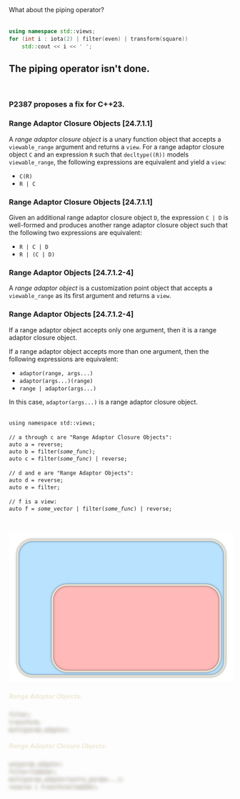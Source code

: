 <section data-background-image="images/solar-system.png" data-background-size="contain">
</section>
<section>

<div class="hl-block pretty-big-text">What about the piping operator?</div>

<br />

```c++ [2]
using namespace std::views;
for (int i : iota(2) | filter(even) | transform(square))
	std::cout << i << ' ';
```

</section>
<section>

<div class="hl-block">

## The piping operator isn't done. 

<br/>

### P2387 proposes a fix for C++23.

</div>

</section>
<section>

<div class="hl-block left-align">

### Range Adaptor Closure Objects [24.7.1.1]

A _range adaptor closure object_ is a <span class="fragment hl-text">unary function object that accepts a 
`viewable_range` argument and returns a `view`</span>. For a range adaptor closure object `C` and an expression `R` such 
that `decltype((R))` models `viewable_range`, the following expressions are equivalent and yield a `view`:

- `C(R)`
- `R | C`

</div>

</section>
<section>
<div class="hl-block left-align">

### Range Adaptor Closure Objects [24.7.1.1]

Given an additional range adaptor closure object `D`, the expression <code>C&nbsp;|&nbsp;D</code> is well-formed and 
produces another range adaptor closure object such that the following two expressions are equivalent:

- `R | C | D`
- `R | (C | D)`

</div>

</section>
<section>

<div class="hl-block left-align">

### Range Adaptor Objects [24.7.1.2-4]

A _range adaptor object_ is a customization point object that accepts a `viewable_range` as its
first argument and returns a `view`.

</div>

</section>
<section>

<div class="hl-block left-align">

### Range Adaptor Objects [24.7.1.2-4]

If a range adaptor object accepts only one argument, then it is a range adaptor closure object.

If a range adaptor object accepts more than one argument, then the following expressions are equivalent:

- `adaptor(range, args...)`
- `adaptor(args...)(range)`
- `range | adaptor(args...)`

In this case, `adaptor(args...)` is a range adaptor closure object.

</div>

</section>
<section>

<pre><code class="cpp" data-noescape data-trim data-line-numbers="|3-6|8-10|3-4,8-10|12-13">
using namespace std::views;

// a through c are "Range Adaptor Closure Objects":
auto a = reverse;
auto b = filter(<i>some_func</i>);
auto c = filter(<i>some_func</i>) | reverse;

// d and e are "Range Adaptor Objects":
auto d = reverse;
auto e = filter;

// f is a view:
auto f = <i>some_vector</i> | filter(<i>some_func</i>) | reverse;

</code>
</pre>

</section>
<section style="color: #EEE8D5; text-shadow: 0 0 7px #000000A0;">

<img class="full-slide" src="images/subset.png" alt="" />

<div class="diag" style="top: 50px; left: 190px;"><h5 style="text-shadow: none;">Range Adaptor Objects:</h5></div>

<div class="diag fragment" data-fragment-index="1" style="top: 140px; left: 230px;"><code>filter;</code></div>
<div class="diag fragment" data-fragment-index="1" style="top: 160px; left: 450px;"><code>transform;</code></div>
<div class="diag fragment" data-fragment-index="1" style="top: 120px; left: 680px;"><code><i>multiparam_adaptor;</i></code></div>

<div class="diag" style="top: 270px; left: 350px;"><h5 style="text-shadow: none;">Range Adaptor Closure Objects:</h5></div>

<div class="diag fragment" style="top: 350px; left: 380px;"><code><i>uniparam_adaptor;</i></code></div>
<div class="diag fragment" style="top: 400px; left: 780px;"><code>filter(<i>lambda</i>);</code></div>
<div class="diag fragment" style="top: 470px; left: 400px;"><code><i>multiparam_adaptor(extra_params...);</i></code></div>
<div class="diag fragment" style="top: 560px; left: 450px;"><code>reverse | transform(<i>lambda</i>);</code></div>

</section>
